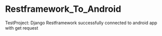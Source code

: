 # Restframework_To_Android
TestProject: Django Restframework successfully connected to android app with get request
